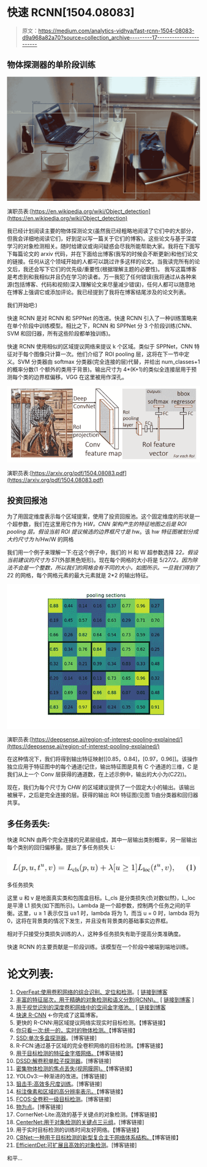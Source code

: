 # 快速 RCNN[1504.08083]

> 原文：<https://medium.com/analytics-vidhya/fast-rcnn-1504-08083-d9a968a82a70?source=collection_archive---------17----------------------->

## 物体探测器的单阶段训练

![](img/1a8a50218b147df307197ec95322f4c3.png)

演职员表:[https://en.wikipedia.org/wiki/Object_detection](https://en.wikipedia.org/wiki/Object_detection)

我已经计划阅读主要的物体探测论文(虽然我已经粗略地阅读了它们中的大部分，但我会详细地阅读它们，好到足以写一篇关于它们的博客)。这些论文与基于深度学习的对象检测相关。随时给建议或询问疑惑会尽我所能帮助大家。我将在下面写下每篇论文的 arxiv 代码，并在下面给出博客(我写的时候会不断更新)和他们论文的链接。任何从这个领域开始的人都可以跳过许多这样的论文。当我读完所有的论文后，我还会写下它们的优先级/重要性(根据理解主题的必要性)。
我写这篇博客是考虑到和我相似并且仍在学习的读者。万一我犯了任何错误(我将通过从各种来源(包括博客、代码和视频)深入理解论文来尽量减少错误)，任何人都可以随意地在博客上强调它或添加评论。我已经提到了我将在博客结尾涉及的论文列表。

我们开始吧:)

快速 RCNN 是对 RCNN 和 SPPNet 的改进。快速 RCNN 引入了一种训练策略来在单个阶段中训练模型。相比之下，RCNN 和 SPPNet 分 3 个阶段训练(CNN、SVM 和回归器，所有这些阶段都单独训练)。

快速 RCNN 使用相似的区域提议网络来提议 k 个区域。类似于 SPPNet，CNN 特征对于每个图像只计算一次。他们介绍了 ROI pooling 层，这将在下一节中定义。SVM 分类器由 softmax 分类器(完全连接的层)代替，并给出 num_classes+1 的概率分数(1 个额外的类用于背景)。输出尺寸为 4*(K+1)的类似全连接层用于预测每个类的边界框偏移。VGG 在这里被用作深孔。

![](img/05547331b05e6d73a4a8165dfe5414b0.png)

演职员表:[https://arxiv.org/pdf/1504.08083.pdf](https://arxiv.org/pdf/1504.08083.pdf)

## 投资回报池

为了用固定维度表示每个区域提案，使用了投资回报池。这个固定维度的形状是一个超参数，我们在这里用它作为 H*W。CNN 架构产生的特征地图之后是 ROI pooling 层。假设当前 ROI 提议候选的边界框尺寸是 h*w。该 h*w 特征图被划分成大约尺寸为 h/H*w/W 的网格

我们用一个例子来理解一下:在这个例子中，我们的 H 和 W 超参数选择 2*2。假设当前建议的尺寸为 5*7(外部黑色矩形)。现在每个网格的大小将是 5/2*7/2。因为除法不会是一个整数，所以我们的网格会有不同的大小，如图所示。一旦我们得到了 2*2 的网格，每个网格元素的最大元素就是 2*2 的输出特征。

![](img/6f8168edf9fb0dde503be026ce187b7e.png)

演职员表:[https://deepsense.ai/region-of-interest-pooling-explained/](https://deepsense.ai/region-of-interest-pooling-explained/)

在这种情况下，我们将得到输出特征映射[[0.85，0.84]，[0.97，0.96]]。该操作独立应用于特征图中的每个通道(记住，输出特征图是具有 C 个通道的三维，C 是我们从上一个 Conv 层获得的通道数，在上述示例中，输出的大小为(C*2*2))。

现在，我们为每个尺寸为 C*H*W 的区域建议提供了一个固定大小的输出。该输出被展平，之后是完全连接的层。获得的输出 ROI 特征图(见图 1)由分类器和回归器共享。

## 多任务丢失:

快速 RCNN 由两个完全连接的兄弟层组成，其中一层输出类别概率，另一层输出每个类别的回归偏移量。提出了多任务损失 L:

![](img/977eec8eb1671466bef5ec3d4a3cd9a3.png)

多任务损失

这里 u 和 v 是地面真实类和包围盒目标。L_cls 是分类损失(负对数似然)，L_loc 是平滑 L1 损失(如下图所示)。Lambda 是一个超参数，控制两个任务之间的平衡。这里，u ≥ 1 表示仅当 u≥1 时，lambda 将为 1，而当 u = 0 时，lambda 将为 0，这将在背景类的情况下发生，并且没有背景类的基础事实边界框。

相对于只接受分类损失训练的人，这种多任务损失有助于提高分类准确度。

快速 RCNN 的主要贡献是一阶段训练。该模型在一个阶段中被端到端地训练。

# 论文列表:

1.  [OverFeat:使用卷积网络的综合识别、定位和检测](https://arxiv.org/pdf/1312.6229.pdf)。[ [链接到博客](https://towardsdatascience.com/overfeat-review-1312-6229-4fd925f3739f)
2.  [丰富的特征层次，用于精确的对象检测和语义分割(RCNN)。](https://arxiv.org/pdf/1311.2524.pdf) [ [链接到博客](/@sanchittanwar75/rcnn-review-1311-2524-898c3148789a) ]
3.  [用于视觉识别的深度卷积网络中的空间金字塔池。](https://arxiv.org/pdf/1406.4729.pdf) [ [链接到博客](/@sanchittanwar75/review-spatial-pyramid-pooling-1406-4729-bfc142988dd2)
4.  [快速 R-CNN](https://arxiv.org/pdf/1504.08083.pdf) ←你完成了这篇博客。
5.  更快的 R-CNN:用区域提议网络实现实时目标检测。【博客链接】
6.  [你只看一次:统一的，实时的物体检测。](https://arxiv.org/pdf/1506.02640.pdf)【博客链接】
7.  [SSD:单次多盒探测器](https://arxiv.org/pdf/1512.02325.pdf)。[博客链接]
8.  R-FCN:通过基于区域的完全卷积网络的目标检测。【博客链接】
9.  [用于目标检测的特征金字塔网络。](https://arxiv.org/pdf/1612.03144.pdf)【博客链接】
10.  [DSSD:解卷积单粒子探测器](https://arxiv.org/pdf/1701.06659.pdf)。[博客链接]
11.  [密集物体检测的焦点丢失(视网膜网)。](https://arxiv.org/pdf/1708.02002.pdf)【博客链接】
12.  YOLOv3:一种渐进的改进。[博客链接]
13.  [狙击手:高效多尺度训练](https://arxiv.org/pdf/1805.09300v3.pdf)。[博客链接]
14.  [标注像素和区域的高分辨率表示。](https://arxiv.org/pdf/1904.04514.pdf)【博客链接】
15.  [FCOS:全卷积一级目标检测](https://arxiv.org/pdf/1904.01355v5.pdf)。[博客链接]
16.  [物为点](https://arxiv.org/pdf/1904.07850.pdf)。[博客链接]
17.  CornerNet-Lite:高效的基于关键点的对象检测。【博客链接】
18.  [CenterNet:用于对象检测的关键点三元组](https://arxiv.org/pdf/1904.08189v3.pdf)。[博客链接]
19.  用于实时目标检测的训练时间友好网络。【博客链接】
20.  [CBNet:一种用于目标检测的新型复合主干网络体系结构。](https://arxiv.org/pdf/1909.03625v1.pdf)【博客链接】
21.  [EfficientDet:可扩展且高效的对象检测](https://arxiv.org/pdf/1911.09070v2.pdf)。[博客链接]

和平…